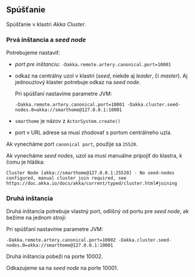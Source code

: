 ## Spúšťanie

Spúšťanie v klastri _Akka Cluster_.

### Prvá inštancia a _seed node_

Potrebujeme nastaviť: 

- *port pre inštanciu*: `-Dakka.remote.artery.canonical.port=10001`
- odkaz na centrálny uzol v klastri (_seed_, niekde aj _leader_, či _master_). Aj jednouzlový klaster potrebuje odkaz na _seed node_.

  Pri spúšťaní nastavíme parametre JVM:

      -Dakka.remote.artery.canonical.port=10001 -Dakka.cluster.seed-nodes.0=akka://smarthome@127.0.0.1:10001 

- `smarthome` je názov z `ActorSystem.create()`
- port v URL adrese sa musí zhodovať s portom centrálneho uzla.

Ak vynecháme port `canonical port`, použije sa `25520`.

Ak vynecháme _seed nodes_, uzol sa musí manuálne pripojiť do klastra, k čomu je hláška:

    Cluster Node [akka://smarthome@127.0.0.1:25520] - No seed-nodes configured, manual cluster join required, see https://doc.akka.io/docs/akka/current/typed/cluster.html#joining 

### Druhá inštancia

Druhá inštancia potrebuje vlastný port, odlišný od portu pre _seed node_, ak bežíme na jednom stroji:

Pri spúšťaní nastavíme parametre JVM:

    -Dakka.remote.artery.canonical.port=10002 -Dakka.cluster.seed-nodes.0=akka://smarthome@127.0.0.1:10001 

Druhá inštancia pobeží na porte 10002.

Odkazujeme sa na _seed node_ na porte 10001.
